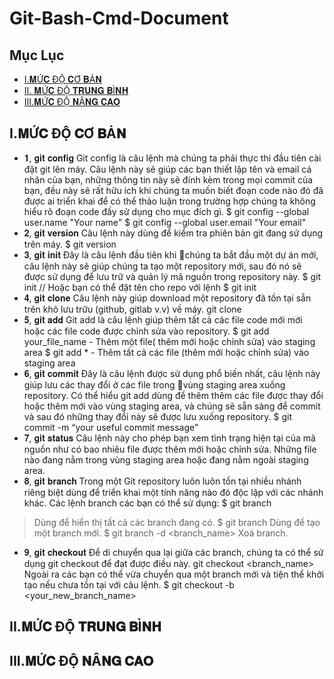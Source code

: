 # Git-Bash-Cmd-Document
## Mục Lục
- [I.𝐌Ứ𝐂 ĐỘ 𝐂Ơ 𝐁Ả𝐍](#What)
- [II. 𝐌Ứ𝐂 ĐỘ 𝐓𝐑𝐔𝐍𝐆 𝐁Ì𝐍𝐇](#How)
- [III.𝐌Ứ𝐂 ĐỘ 𝐍Â𝐍𝐆 𝐂𝐀𝐎 ](#When)
<a name="What"></a>
## I.𝐌Ứ𝐂 ĐỘ 𝐂Ơ 𝐁Ả𝐍 
- 𝟏, 𝐠𝐢𝐭 𝐜𝐨𝐧𝐟𝐢𝐠
Git config là câu lệnh mà chúng ta phải thực thi đầu tiên cài đặt git lên máy. Câu lệnh này sẽ giúp các bạn thiết lập tên và email cá nhân của bạn, những thông tin này sẽ đính kèm trong mọi commit của bạn, đều này sẽ rất hữu ích khi chúng ta muốn biết đoạn code nào đó đã được ai triển khai để có thể thảo luận trong trường hợp chúng ta không hiểu rõ đoạn code đấy sử dụng cho mục đích gì.
$ git config --global user.name "Your name"
$ git config --global user.email "Your email"
-  𝟐, 𝐠𝐢𝐭 𝐯𝐞𝐫𝐬𝐢𝐨𝐧
Câu lệnh này dùng để kiểm tra phiên bản git đang sử dụng trên máy.
$ git version
- 𝟑, 𝐠𝐢𝐭 𝐢𝐧𝐢𝐭
Đây là câu lệnh đầu tiên khi chúng ta bắt đầu một dự án mới, câu lệnh này sẽ giúp chúng ta tạo một repository mới, sau đó nó sẽ được sử dụng để lưu trữ và quản lý mã nguồn trong repository này.
$ git init
// Hoặc bạn có thể đặt tên cho repo với lệnh
$ git init <your repository name>
- 𝟒, 𝐠𝐢𝐭 𝐜𝐥𝐨𝐧𝐞
Câu lệnh này giúp download một repository đã tồn tại sẵn trên khô lưu trữu (github, gitlab v.v) về máy.
git clone <your project URL>
-  𝟓, 𝐠𝐢𝐭 𝐚𝐝𝐝
Git add là câu lệnh giúp thêm tất cả các file code mới mới hoặc các file code được chỉnh sửa vào repository.
$ git add your_file_name - Thêm một file( thêm mới hoặc chỉnh sửa) vào staging area
$ git add * - Thêm tất cả các file (thêm mới hoặc chỉnh sửa) vào staging area
-  𝟔, 𝐠𝐢𝐭 𝐜𝐨𝐦𝐦𝐢𝐭
Đây là câu lệnh được sử dụng phổ biến nhất, câu lệnh này giúp lưu các thay đổi ở các file trong vùng staging area xuống repository.
Có thể hiểu git add dùng để thêm thêm các file được thay đổi hoặc thêm mới vào vùng staging area, và chúng sẽ sẵn sàng để commit và sau đó những thay đổi này sẽ được lưu xuống repository.
$ git commit -m “your useful commit message”
- 𝟕, 𝐠𝐢𝐭 𝐬𝐭𝐚𝐭𝐮𝐬
Câu lệnh này cho phép bạn xem tình trạng hiện tại của mã nguồn như có bao nhiêu file được thêm mới hoặc chỉnh sửa.  Những file nào đang nằm trong vùng staging area hoặc đang nằm ngoài staging area.
-  𝟖, 𝐠𝐢𝐭 𝐛𝐫𝐚𝐧𝐜𝐡
Trong một Git repository luôn luôn tồn tại nhiều nhánh riêng biệt dùng để triển khai một tính năng nào đó độc lập với các nhánh khác.
Các lệnh branch các bạn có thể sử dụng:
$ git branch
> Dùng để hiển thị tất cả các branch đang có.
$ git branch
> Dùng để tạo một branch mới.
$ git branch -d <branch_name>
> Xoá branch.
- 𝟗, 𝐠𝐢𝐭 𝐜𝐡𝐞𝐜𝐤𝐨𝐮𝐭
Để di chuyển qua lại giữa các branch, chúng ta có thể sử dụng git checkout để đạt được điều này.
git checkout <branch_name>
Ngoài ra các bạn có thể vừa chuyển qua một branch mới và tiện thể khởi tạo nếu chưa tồn tại với câu lệnh.
$ git checkout -b <your_new_branch_name>
<a name="How"></a>
## II.𝐌Ứ𝐂 ĐỘ 𝐓𝐑𝐔𝐍𝐆 𝐁Ì𝐍𝐇

<a name="When"></a>
## III.𝐌Ứ𝐂 ĐỘ 𝐍Â𝐍𝐆 𝐂𝐀𝐎

